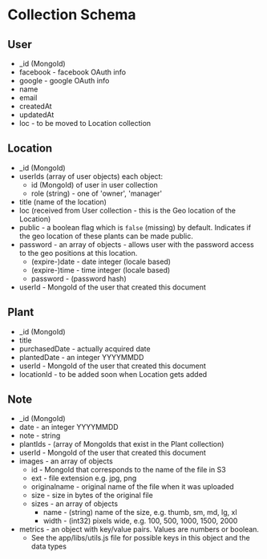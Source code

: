 # Collection Schema

## User

- _id (MongoId)
- facebook - facebook OAuth info
- google - google OAuth info
- name
- email
- createdAt
- updatedAt
- loc - to be moved to Location collection

## Location

- _id (MongoId)
- userIds (array of user objects) each object:
  - id (MongoId) of user in user collection
  - role (string) - one of 'owner', 'manager'
- title (name of the location)
- loc (received from User collection - this is the Geo location of the Location)
- public - a boolean flag which is `false` (missing) by default. Indicates if the geo location of these plants can be made public.
- password - an array of objects - allows user with the password access to the geo positions at this location.
  - (expire-)date - date integer (locale based)
  - (expire-)time - time integer (locale based)
  - password - (password hash)
- userId - MongoId of the user that created this document

## Plant

- _id (MongoId)
- title
- purchasedDate - actually acquired date
- plantedDate - an integer YYYYMMDD
- userId - MongoId of the user that created this document
- locationId - to be added soon when Location gets added

## Note

- _id (MongoId)
- date - an integer YYYYMMDD
- note - string 
- plantIds - (array of MongoIds that exist in the Plant collection)
- userId - MongoId of the user that created this document
- images - an array of objects
  - id - MongoId that corresponds to the name of the file in S3
  - ext - file extension e.g. jpg, png
  - originalname - original name of the file when it was uploaded
  - size - size in bytes of the original file
  - sizes - an array of objects
    - name - (string) name of the size, e.g. thumb, sm, md, lg, xl
    - width - (int32) pixels wide, e.g. 100, 500, 1000, 1500, 2000
- metrics - an object with key/value pairs. Values are numbers or boolean.
  - See the app/libs/utils.js file for possible keys in this object and the data types
